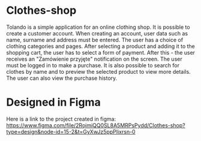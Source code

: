 # Clothes-shop

Tolando is a simple application for an online clothing shop. It is possible to create a customer account. When creating an account, user data such as name, surname and address must be entered. The user has a choice of clothing categories and pages. After selecting a product and adding it to the shopping cart, the user has to select a form of payment. After this - the user receives an "Zamówienie przyjęte" notification on the screen. The user must be logged in to make a purchase.
It is also possible to search for clothes by name and to preview the selected product to view more details.
The user can also view the purchase history. 

# Designed in Figma
Here is a link to the project created in figma: https://www.figma.com/file/2RojmiQQ0SL8A5MRPsPydd/Clothes-shop?type=design&node-id=15-2&t=GyXwJz5ppPIixrsn-0
